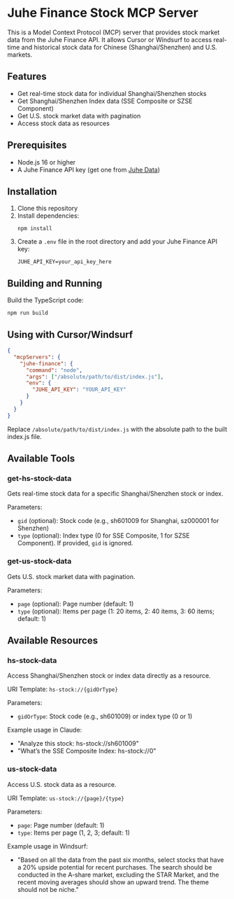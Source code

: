 # Juhe Finance Stock MCP Server

This is a Model Context Protocol (MCP) server that provides stock market data from the Juhe Finance API. It allows Cursor or Windsurf to access real-time and historical stock data for Chinese (Shanghai/Shenzhen) and U.S. markets.

## Features

- Get real-time stock data for individual Shanghai/Shenzhen stocks
- Get Shanghai/Shenzhen Index data (SSE Composite or SZSE Component)
- Get U.S. stock market data with pagination
- Access stock data as resources

## Prerequisites

- Node.js 16 or higher
- A Juhe Finance API key (get one from [Juhe Data](https://www.juhe.cn/docs/api/id/21))

## Installation

1. Clone this repository
2. Install dependencies:
   ```
   npm install
   ```
3. Create a `.env` file in the root directory and add your Juhe Finance API key:
   ```
   JUHE_API_KEY=your_api_key_here
   ```

## Building and Running

Build the TypeScript code:

```
npm run build
```

## Using with Cursor/Windsurf

```json
{
  "mcpServers": {
    "juhe-finance": {
      "command": "node",
      "args": ["/absolute/path/to/dist/index.js"],
      "env": {
        "JUHE_API_KEY": "YOUR_API_KEY"
      }
    }
  }
}
```

Replace `/absolute/path/to/dist/index.js` with the absolute path to the built index.js file.

## Available Tools

### get-hs-stock-data

Gets real-time stock data for a specific Shanghai/Shenzhen stock or index.

Parameters:

- `gid` (optional): Stock code (e.g., sh601009 for Shanghai, sz000001 for Shenzhen)
- `type` (optional): Index type (0 for SSE Composite, 1 for SZSE Component). If provided, `gid` is ignored.

### get-us-stock-data

Gets U.S. stock market data with pagination.

Parameters:

- `page` (optional): Page number (default: 1)
- `type` (optional): Items per page (1: 20 items, 2: 40 items, 3: 60 items; default: 1)

## Available Resources

### hs-stock-data

Access Shanghai/Shenzhen stock or index data directly as a resource.

URI Template: `hs-stock://{gidOrType}`

Parameters:

- `gidOrType`: Stock code (e.g., sh601009) or index type (0 or 1)

Example usage in Claude:

- "Analyze this stock: hs-stock://sh601009"
- "What’s the SSE Composite Index: hs-stock://0"

### us-stock-data

Access U.S. stock data as a resource.

URI Template: `us-stock://{page}/{type}`

Parameters:

- `page`: Page number (default: 1)
- `type`: Items per page (1, 2, 3; default: 1)

Example usage in Windsurf:

- "Based on all the data from the past six months, select stocks that have a 20% upside potential for recent purchases. The search should be conducted in the A-share market, excluding the STAR Market, and the recent moving averages should show an upward trend. The theme should not be niche."
